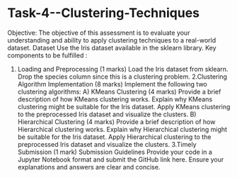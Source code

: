 # Task-4--Clustering-Techniques
Objective: The objective of this assessment is to evaluate your understanding and ability to apply clustering techniques to a real-world dataset. Dataset Use the Iris dataset available in the sklearn library.
Key components to be fulfilled :
1. Loading and Preprocessing (1 marks)
Load the Iris dataset from sklearn.
Drop the species column since this is a clustering problem.
2.Clustering Algorithm Implementation (8 marks)
Implement the following two clustering algorithms:
A) KMeans Clustering (4 marks)
Provide a brief description of how KMeans clustering works.
Explain why KMeans clustering might be suitable for the Iris dataset.
Apply KMeans clustering to the preprocessed Iris dataset and visualize the clusters.
B) Hierarchical Clustering (4 marks)
Provide a brief description of how Hierarchical clustering works.
Explain why Hierarchical clustering might be suitable for the Iris dataset.
Apply Hierarchical clustering to the preprocessed Iris dataset and visualize the clusters.
3.Timely Submission (1 mark)
Submission Guidelines
Provide your code in a Jupyter Notebook format and submit the GitHub link here.
Ensure your explanations and answers are clear and concise.
